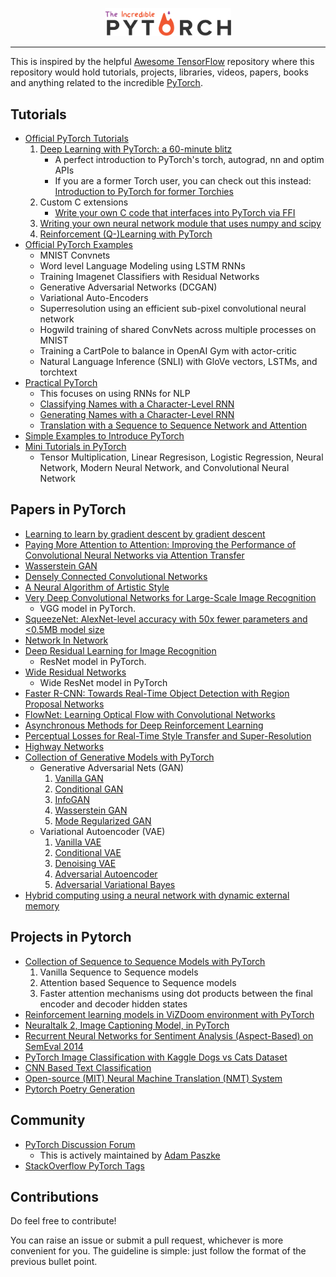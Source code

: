 <p align="center"><img width="40%" src="the_incredible_pytorch.png" /></p>

--------------------------------------------------------------------------------

This is inspired by the helpful [Awesome TensorFlow](https://github.com/jtoy/awesome-tensorflow) repository where this repository would hold tutorials, projects, libraries, videos, papers, books and anything related to the incredible [PyTorch](http://pytorch.org/).


## Tutorials
- [Official PyTorch Tutorials](https://github.com/pytorch/tutorials)
	1. [Deep Learning with PyTorch: a 60-minute blitz](https://github.com/pytorch/tutorials/blob/master/Deep%20Learning%20with%20PyTorch.ipynb)
		- A perfect introduction to PyTorch's torch, autograd, nn and optim APIs
   		- If you are a former Torch user, you can check out this instead: [Introduction to PyTorch for former Torchies](https://github.com/pytorch/tutorials/blob/master/Introduction%20to%20PyTorch%20for%20former%20Torchies.ipynb)
	2. Custom C extensions
   		- [Write your own C code that interfaces into PyTorch via FFI](https://github.com/pytorch/tutorials/blob/master/Creating%20Extensions%20using%20FFI.md)
	3. [Writing your own neural network module that uses numpy and scipy](https://github.com/pytorch/tutorials/blob/master/Creating%20extensions%20using%20numpy%20and%20scipy.ipynb)
	4. [Reinforcement (Q-)Learning with PyTorch](https://github.com/pytorch/tutorials/blob/master/Reinforcement%20(Q-)Learning%20with%20PyTorch.ipynb)
- [Official PyTorch Examples](https://github.com/pytorch/examples)
	- MNIST Convnets
	- Word level Language Modeling using LSTM RNNs
	- Training Imagenet Classifiers with Residual Networks
	- Generative Adversarial Networks (DCGAN)
	- Variational Auto-Encoders
	- Superresolution using an efficient sub-pixel convolutional neural network
	- Hogwild training of shared ConvNets across multiple processes on MNIST
	- Training a CartPole to balance in OpenAI Gym with actor-critic
	- Natural Language Inference (SNLI) with GloVe vectors, LSTMs, and torchtext
- [Practical PyTorch](https://github.com/spro/practical-pytorch)
	- This focuses on using RNNs for NLP
	- [Classifying Names with a Character-Level RNN](https://github.com/spro/practical-pytorch/blob/master/char-rnn-classification/char-rnn-classification.ipynb)
	- [Generating Names with a Character-Level RNN](https://github.com/spro/practical-pytorch/blob/master/char-rnn-generation/char-rnn-generation.ipynb)
	- [Translation with a Sequence to Sequence Network and Attention](https://github.com/spro/practical-pytorch/blob/master/seq2seq-translation/seq2seq-translation.ipynb)
- [Simple Examples to Introduce PyTorch](https://github.com/colesbury/pytorch-examples)
- [Mini Tutorials in PyTorch](https://github.com/vinhkhuc/PyTorch-Mini-Tutorials)
	- Tensor Multiplication, Linear Regresison, Logistic Regression, Neural Network, Modern Neural Network, and Convolutional Neural Network

## Papers in PyTorch
- [Learning to learn by gradient descent by gradient descent](https://github.com/ikostrikov/pytorch-meta-optimizer)
- [Paying More Attention to Attention: Improving the Performance of Convolutional Neural Networks via Attention Transfer](https://github.com/szagoruyko/attention-transfer)
- [Wasserstein GAN](https://github.com/martinarjovsky/WassersteinGAN)
- [Densely Connected Convolutional Networks](https://github.com/bamos/densenet.pytorch)
- [A Neural Algorithm of Artistic Style](https://github.com/alexis-jacq/Pytorch-Tutorials)
- [Very Deep Convolutional Networks for Large-Scale Image Recognition](https://github.com/jcjohnson/pytorch-vgg)
	- VGG model in PyTorch.
- [SqueezeNet: AlexNet-level accuracy with 50x fewer parameters and <0.5MB model size](https://github.com/gsp-27/pytorch_Squeezenet)
- [Network In Network](https://github.com/szagoruyko/functional-zoo)
- [Deep Residual Learning for Image Recognition](https://github.com/szagoruyko/functional-zoo)
	- ResNet model in PyTorch.
- [Wide Residual Networks](https://github.com/szagoruyko/functional-zoo)
	- Wide ResNet model in PyTorch
- [Faster R-CNN: Towards Real-Time Object Detection with Region Proposal Networks](https://github.com/longcw/faster_rcnn_pytorch)
- [FlowNet: Learning Optical Flow with Convolutional Networks](https://github.com/ClementPinard/FlowNetPytorch)
- [Asynchronous Methods for Deep Reinforcement Learning](https://github.com/ikostrikov/pytorch-a3c)
- [Perceptual Losses for Real-Time Style Transfer and Super-Resolution](https://github.com/bengxy/FastNeuralStyle)
- [Highway Networks](https://github.com/c0nn3r/pytorch_highway_networks)
- [Collection of Generative Models with PyTorch](https://github.com/wiseodd/generative-models)
	- Generative Adversarial Nets (GAN)
		1. [Vanilla GAN](https://arxiv.org/abs/1406.2661)
		2. [Conditional GAN](https://arxiv.org/abs/1411.1784)
		3. [InfoGAN](https://arxiv.org/abs/1606.03657)
		4. [Wasserstein GAN](https://arxiv.org/abs/1701.07875)
		5. [Mode Regularized GAN](https://arxiv.org/abs/1612.02136)
	- Variational Autoencoder (VAE)
		1. [Vanilla VAE](https://arxiv.org/abs/1312.6114)
		2. [Conditional VAE](https://arxiv.org/abs/1406.5298)
		3. [Denoising VAE](https://arxiv.org/abs/1511.06406)
		4. [Adversarial Autoencoder](https://arxiv.org/abs/1511.05644)
		5. [Adversarial Variational Bayes](https://arxiv.org/abs/1701.04722)
- [Hybrid computing using a neural network with dynamic external memory](https://github.com/ypxie/pytorch-NeuCom)


## Projects in Pytorch
- [Collection of Sequence to Sequence Models with PyTorch](https://github.com/MaximumEntropy/Seq2Seq-PyTorch)
	1. Vanilla Sequence to Sequence models
	2. Attention based Sequence to Sequence models
	3. Faster attention mechanisms using dot products between the final encoder and decoder hidden states
- [Reinforcement learning models in ViZDoom environment with PyTorch](https://github.com/akolishchak/doom-net-pytorch)
- [Neuraltalk 2, Image Captioning Model, in PyTorch](https://github.com/ruotianluo/neuraltalk2.pytorch)
- [Recurrent Neural Networks for Sentiment Analysis (Aspect-Based) on SemEval 2014](https://github.com/vanzytay/pytorch_sentiment_rnn)
- [PyTorch Image Classification with Kaggle Dogs vs Cats Dataset](https://github.com/rdcolema/pytorch-image-classification)
- [CNN Based Text Classification](https://github.com/xiayandi/Pytorch_text_classification)
- [Open-source (MIT) Neural Machine Translation (NMT) System](https://github.com/OpenNMT/OpenNMT-py)
- [Pytorch Poetry Generation](https://github.com/jhave/pytorch-poetry-generation)


## Community
- [PyTorch Discussion Forum](https://discuss.pytorch.org/)
	- This is actively maintained by [Adam Paszke](https://github.com/apaszke)
- [StackOverflow PyTorch Tags](http://stackoverflow.com/questions/tagged/pytorch)


## Contributions
Do feel free to contribute! 

You can raise an issue or submit a pull request, whichever is more convenient for you. The guideline is simple: just follow the format of the previous bullet point. 
